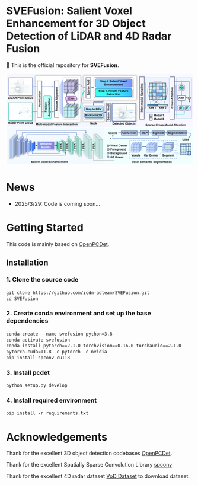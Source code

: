 # SVEFusion: Salient Voxel Enhancement for 3D Object Detection of LiDAR and 4D Radar Fusion

:wave: This is the official repository for **SVEFusion**. 

<p align="center">
  <img src="images/network.png" width="800"/>
</p>

# News
* 2025/3/29: Code is coming soon...

# Getting Started
This code is mainly based on [OpenPCDet](https://github.com/open-mmlab/OpenPCDet). 

## Installation

### 1. Clone the source code 
```
git clone https://github.com/icdm-adteam/SVEFusion.git
cd SVEFusion
```

### 2. Create conda environment and set up the base dependencies
```
conda create --name svefusion python=3.8
conda activate svefusion
conda install pytorch==2.1.0 torchvision==0.16.0 torchaudio==2.1.0 pytorch-cuda=11.8 -c pytorch -c nvidia
pip install spconv-cu118
```

### 3. Install pcdet
```
python setup.py develop
```

### 4. Install required environment
```
pip install -r requirements.txt
```

# Acknowledgements
Thank for the excellent 3D object detection codebases [OpenPCDet](https://github.com/open-mmlab/OpenPCDet).

Thank for the excellent Spatially Sparse Convolution Library [spconv](https://github.com/traveller59/spconv)

Thank for the excellent 4D radar dataset [VoD Dataset](https://github.com/tudelft-iv/view-of-delft-dataset/blob/main/docs/GETTING_STARTED.md) to download dataset.